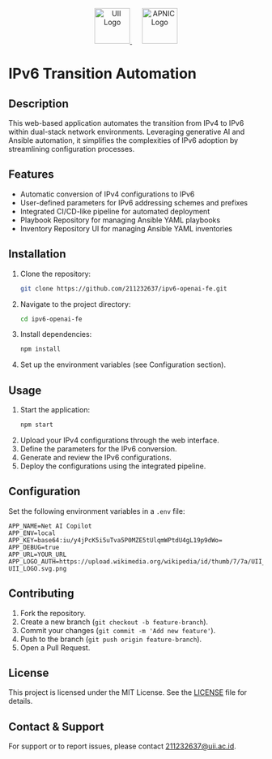 <p align="center">
  <a href="https://uii.ac.id/" target="blank">
    <img src="https://www.uii.ac.id/wp-content/uploads/2020/02/UII-Web-Logo-450x155.png" height="70px" alt="UII Logo"/>
  </a>
  &nbsp;&nbsp;&nbsp;&nbsp;
  <a href="https://apnic.foundation" target="blank">
    <img src="https://apnic.foundation/wp-content/uploads/2023/04/Foundation-logo.png" height="70px" alt="APNIC Logo"/>
  </a>
</p>

# IPv6 Transition Automation

## Description
This web-based application automates the transition from IPv4 to IPv6 within dual-stack network environments. Leveraging generative AI and Ansible automation, it simplifies the complexities of IPv6 adoption by streamlining configuration processes.

## Features
- Automatic conversion of IPv4 configurations to IPv6
- User-defined parameters for IPv6 addressing schemes and prefixes
- Integrated CI/CD-like pipeline for automated deployment
- Playbook Repository for managing Ansible YAML playbooks
- Inventory Repository UI for managing Ansible YAML inventories

## Installation
1. Clone the repository:
    ```bash
    git clone https://github.com/211232637/ipv6-openai-fe.git
    ```
2. Navigate to the project directory:
    ```bash
    cd ipv6-openai-fe
    ```
3. Install dependencies:
    ```bash
    npm install
    ```
4. Set up the environment variables (see Configuration section).

## Usage
1. Start the application:
    ```bash
    npm start
    ```
2. Upload your IPv4 configurations through the web interface.
3. Define the parameters for the IPv6 conversion.
4. Generate and review the IPv6 configurations.
5. Deploy the configurations using the integrated pipeline.

## Configuration
Set the following environment variables in a `.env` file:
```env
APP_NAME=Net AI Copilot
APP_ENV=local
APP_KEY=base64:iu/y4jPcK5i5uTva5P0MZE5tUlqmWPtdU4gL19p9dWo=
APP_DEBUG=true
APP_URL=YOUR_URL
APP_LOGO_AUTH=https://upload.wikimedia.org/wikipedia/id/thumb/7/7a/UII_LOGO.svg/1200px-UII_LOGO.svg.png
```

## Contributing
1. Fork the repository.
2. Create a new branch (`git checkout -b feature-branch`).
3. Commit your changes (`git commit -m 'Add new feature'`).
4. Push to the branch (`git push origin feature-branch`).
5. Open a Pull Request.

## License
This project is licensed under the MIT License. See the [LICENSE](LICENSE) file for details.

## Contact & Support
For support or to report issues, please contact [211232637@uii.ac.id](mailto:211232637@uii.ac.id).
